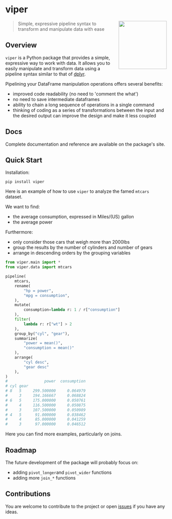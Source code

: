 # viper

<img src='docs/logo.png' align="right" width="150"/>

> Simple, expressive pipeline syntax to transform and manipulate data with ease 

## Overview

`viper` is a Python package that provides a simple, expressive way to work with data. It allows you to easily manipulate and transform data using a pipeline syntax similar to that of [dplyr](https://dplyr.tidyverse.org/).
 
Pipelining your DataFrame manipulation operations offers several benefits:

- improved code readability (no need to 'comment the what')
- no need to save intermediate dataframes
- ability to chain a long sequence of operations in a single command
- thinking of coding as a series of transformations between the input and the desired output can improve the design and make it less coupled

## Docs
Complete documentation and reference are available on the package's site.

## Quick Start

Installation:
``` shell
pip install viper
```

Here is an example of how to use `viper` to analyze the famed `mtcars` dataset.

We want to find:
- the average consumption, expressed in Miles/(US) gallon
- the average power

Furthermore:
- only consider those cars that weigh more than 2000lbs
- group the results by the number of cylinders and number of gears
- arrange in descending orders by the grouping variables


``` python
from viper.main import *
from viper.data import mtcars

pipeline(
    mtcars,
    rename(
        "hp = power",
        "mpg = consumption",
    ),
    mutate(
        consumption=lambda r: 1 / r["consumption"]
    ),
    filter(
        lambda r: r["wt"] > 2
    ),
    group_by("cyl", "gear"),
    summarize(
        "power = mean()",
        "consumption = mean()"
    ),
    arrange(
        "cyl desc",
        "gear desc"
    ),
)
#                power  consumption
# cyl gear
# 8   5     299.500000     0.064979
#     3     194.166667     0.068824
# 6   5     175.000000     0.050761
#     4     116.500000     0.050875
#     3     107.500000     0.050989
# 4   5      91.000000     0.038462
#     4      85.000000     0.041259
#     3      97.000000     0.046512
```

Here you can find more examples, particularly on joins.

## Roadmap

The future development of the package will probably focus on:

- adding `pivot_longer`and `pivot_wider` functions
- adding more `join_*` functions

## Contributions

You are welcome to contribute to the project or open [issues](https://github.com/aropele/viper/issues) if you have any ideas.
